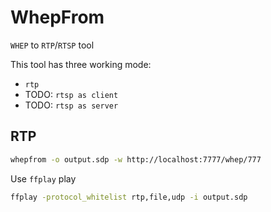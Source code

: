 # WhepFrom

`WHEP` to `RTP`/`RTSP` tool

This tool has three working mode:
- `rtp`
- TODO: `rtsp as client`
- TODO: `rtsp as server`

## RTP

```bash
whepfrom -o output.sdp -w http://localhost:7777/whep/777
```

Use `ffplay` play

```bash
ffplay -protocol_whitelist rtp,file,udp -i output.sdp
```

